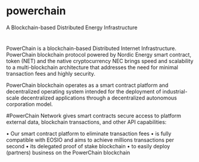 # powerchain
A Blockchain-based Distributed Energy Infrastructure
#

PowerChain is a blockchain-based Distributed Internet Infrastructure. PowerChain blockchain protocol powered by Nordic Energy smart contract, token (NET) and the native cryptocurrency NEC brings speed and scalability to a multi-blockchain architecture that addresses the need for minimal transaction fees and highly security.

PowerChain blockchain operates as a smart contract platform and decentralized operating system intended for the deployment of industrial-scale decentralized applications through a decentralized autonomous corporation model.

#PowerChain Network gives smart contracts secure access to platform external data, blockchain transactions, and other API capabilities:

•	Our smart contract platform to eliminate transaction fees
•	is fully compatible with EOSIO and aims to achieve millions transactions per second
•	its delegated proof of stake blockchain
•	to easily deploy (partners) business on the PowerChain blockchain
#
